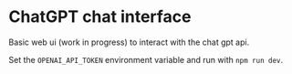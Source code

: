 # ChatGPT chat interface

Basic web ui (work in progress) to interact with the chat gpt api.

Set the `OPENAI_API_TOKEN` environment variable and run with `npm run dev`.
